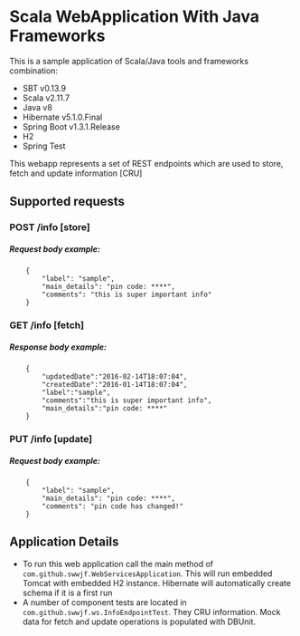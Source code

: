 # Scala WebApplication With Java Frameworks

This is a sample application of Scala/Java tools and frameworks combination:
 * SBT v0.13.9
 * Scala v2.11.7
 * Java v8
 * Hibernate v5.1.0.Final
 * Spring Boot v1.3.1.Release
 * H2
 * Spring Test


This webapp represents a set of REST endpoints which are used to store, fetch and update information [CRU]

## Supported requests
### POST /info [store]
##### Request body example:
````
    {
        "label": "sample",
        "main_details": "pin code: ****",
        "comments": "this is super important info"
    }
````

### GET /info [fetch]
##### Response body example:
````
    {
        "updatedDate":"2016-02-14T18:07:04",
        "createdDate":"2016-01-14T18:07:04",
        "label":"sample",
        "comments":"this is super important info",
        "main_details":"pin code: ****"
    }
````

### PUT /info [update]
##### Request body example:
````
    {
        "label": "sample",
        "main_details": "pin code: ****",
        "comments": "pin code has changed!"
    }
````

## Application Details
 * To run this web application call the main method of ````com.github.swwjf.WebServicesApplication````.
This will run embedded Tomcat with embedded H2 instance. Hibernate will automatically create schema if it is a first run
 * A number of component tests are located in ````com.github.swwjf.ws.InfoEndpointTest````.
 They CRU information. Mock data for fetch and update operations is populated with DBUnit.
